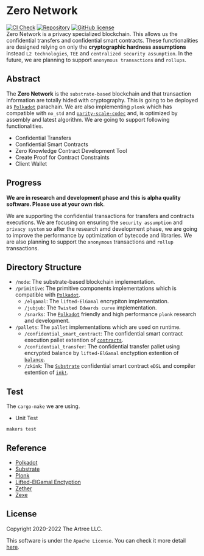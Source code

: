 # Zero Network
[![CI Check](https://github.com/zero-network/zero/actions/workflows/ci.yml/badge.svg)](https://github.com/zero-network/zero/actions/workflows/ci.yml) [![Repository](https://img.shields.io/badge/github-zero-blueviolet?logo=github)](https://github.com/zero-network/zero) [![GitHub license](https://img.shields.io/badge/license-GPL3%2FApache2-blue)](#LICENSE)  
Zero Network is a privacy specialized blockchain. This allows us the confidential transfers and confidential smart contracts. These functionalities are designed relying on only the **cryptographic hardness assumptions** instead `L2 technologies`, `TEE` and `centralized security assumption`. In the future, we are planning to support `anonymous transactions` and `rollups`.

## Abstract
The **Zero Network** is the `substrate-based` blockchain and that transaction information are totally hided with cryptography. This is going to be deployed as [`Polkadot`](https://polkadot.network/) parachain. We are also implementing `plonk` which has compatible with `no_std` and [`parity-scale-codec`](https://github.com/paritytech/parity-scale-codec) and, is optimized by assembly and latest algorithm. We are going to support following functionalities.

- Confidential Transfers
- Confidential Smart Contracts
- Zero Knowledge Contract Development Tool
- Create Proof for Contract Constraints
- Client Wallet

## Progress
**We are in research and development phase and this is alpha quality software. Please use at your own risk**.

We are supporting the confidential transactions for transfers and contracts executions. We are focusing on ensuring the `security assumption` and `privacy system` so after the research amd development phase, we are going to improve the performance by optimization of bytecode and libraries. We are also planning to support the `anonymous` transactions and `rollup` transactions.

## Directory Structure
- `/node`: The substrate-based blockchain implementation.
- `/primitive`: The primitive components implementations which is compatible with [`Polkadot`](https://polkadot.network/).
    - `/elgamal`: The `lifted-ElGamal` encrypiton implementation.
    - `/jubjub`: The `Twisted Edwards curve` implementation.
    - `/snarks`: The [`Polkadot`](https://polkadot.network/) friendly and high performance `plonk` research and development.
- `/pallets`: The `pallet` implementations which are used on runtime.
    - `/confidential_smart_contract`: The confidential smart contract execution pallet extention of [`contracts`](https://github.com/paritytech/substrate/tree/master/frame/contracts).
    - `/confidential_transfer`: The confidential transfer pallet using encrypted balance by `lifted-ElGamal` enctyption extention of [`balance`](https://github.com/paritytech/substrate/tree/master/frame/balances).
    - `/zkink`: The [`Substrate`](https://substrate.io/) confidential smart contract `eDSL` and compiler extention of [`ink!`](https://github.com/paritytech/ink/tree/v3.0.0).

## Test
The `cargo-make` we are using.

- Unit Test
```
makers test
```

## Reference

- [Polkadot](https://polkadot.network/)
- [Substrate](https://substrate.io/)
- [Plonk](https://eprint.iacr.org/2019/953.pdf)
- [Lifted-ElGamal Enctyption](https://github.com/herumi/mcl/blob/master/misc/she/she.pdf)
- [Zether](https://crypto.stanford.edu/~buenz/papers/zether.pdf)
- [Zexe](https://eprint.iacr.org/2018/962.pdf)

## License
Copyright 2020-2022 The Artree LLC.

This software is under the `Apache License`.
You can check it more detail [here](./LICENSE).

